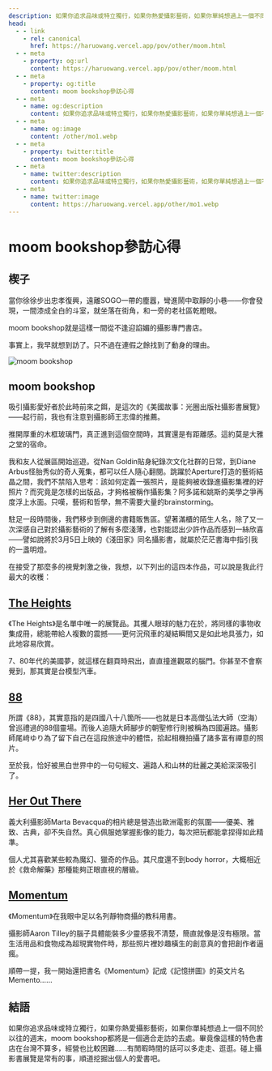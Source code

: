 ```yaml
---
description: 如果你追求品味或特立獨行，如果你熱愛攝影藝術，如果你單純想過上一個不同於以往的週末，moom bookshop都將是一個適合走訪的去處
head:
  - - link
    - rel: canonical
      href: https://haruowang.vercel.app/pov/other/moom.html
  - - meta
    - property: og:url
      content: https://haruowang.vercel.app/pov/other/moom.html
  - - meta
    - property: og:title
      content: moom bookshop參訪心得
  - - meta
    - name: og:description
      content: 如果你追求品味或特立獨行，如果你熱愛攝影藝術，如果你單純想過上一個不同於以往的週末，moom bookshop都將是一個適合走訪的去處
  - - meta
    - name: og:image
      content: /other/mo1.webp
  - - meta
    - property: twitter:title
      content: moom bookshop參訪心得
  - - meta
    - name: twitter:description
      content: 如果你追求品味或特立獨行，如果你熱愛攝影藝術，如果你單純想過上一個不同於以往的週末，moom bookshop都將是一個適合走訪的去處
  - - meta
    - name: twitter:image
      content: https://haruowang.vercel.app/other/mo1.webp
---
```


# moom bookshop參訪心得

<p><Badge type="info" text="🌳 Evergreen" /></P>

## 楔子

當你徐徐步出忠孝復興，遠離SOGO一帶的塵囂，彎進鬧中取靜的小巷——你會發現，一間漆成全白的斗室，就坐落在街角，和一旁的老社區乾瞪眼。

moom bookshop就是這樣一間從不逢迎諂媚的攝影專門書店。

事實上，我早就想到訪了。只不過在連假之餘找到了動身的理由。

![moom bookshop](/other/mo1.webp)

## moom bookshop

吸引攝影愛好者於此時前來之餌，是這次的《美國故事：光圈出版社攝影書展覽》——起行前，我也有注意到攝影師王志偉的推薦。

推開厚重的木框玻璃門，真正進到這個空間時，其實還是有距離感。這約莫是大雅之堂的宿命。

我和友人從展區開始巡遊。從Nan Goldin貼身紀錄次文化社群的日常，到Diane Arbus怪胎秀似的奇人蒐集，都可以任人隨心翻閱。跳躍於Aperture打造的藝術結晶之間，我們不禁陷入思考：該如何定義一張照片，是能夠被收錄進攝影集裡的好照片？而究竟是怎樣的出版品，才夠格被稱作攝影集？阿多諾和姚斯的美學之爭再度浮上水面。只嘆，藝術和哲學，無不需要大量的brainstorming。

駐足一段時間後，我們移步到側邊的書籍販售區。望著滿櫃的陌生人名，除了又一次深感自己對於攝影藝術的了解有多麼淺薄，也對能認出少許作品而感到一絲欣喜——譬如說將於3月5日上映的《淺田家》同名攝影書，就屬於茫茫書海中指引我的一盞明燈。

在接受了那麼多的視覺刺激之後，我想，以下列出的這四本作品，可以說是我此行最大的收穫：

## [The Heights](https://moom.cat/tw/item/the-heights/)

《The Heights》是名單中唯一的展覽品。其攫人眼球的魅力在於，將同樣的事物收集成冊，總能帶給人複數的震撼——更何況飛車的凝結瞬間又是如此地具張力，如此地容易欣賞。

7、80年代的美國夢，就這樣在翻頁時飛出，直直撞進觀眾的腦門。你甚至不會察覺到，那其實是台模型汽車。

## [88](https://moom.cat/tw/item/88)

所謂《88》，其實意指的是四國八十八箇所——也就是日本高僧弘法大師（空海）曾巡禮過的88個靈場。而後人追隨大師腳步的朝聖修行則被稱為四國遍路。攝影師尾﨑ゆり為了留下自己在這段旅途中的體悟，拾起相機拍攝了諸多富有禪意的照片。

至於我，恰好被黑白世界中的一句句經文、遍路人和山林的壯麗之美給深深吸引了。

## [Her Out There](https://moom.cat/tw/item/her-out-there)

義大利攝影師Marta Bevacqua的相片總是營造出歐洲電影的氛圍——優美、雅致、古典，卻不失自然。真心佩服她掌握影像的能力，每次把玩都能拿捏得如此精準。

個人尤其喜歡某些較為魔幻、獵奇的作品。其尺度還不到body horror，大概相近於《救命解藥》那種能夠正眼直視的層級。

## [Momentum](https://moom.cat/tw/item/momentum)

《Momentum》在我眼中足以名列靜物商攝的教科用書。

攝影師Aaron Tilley的腦子具體能裝多少靈感我不清楚，簡直就像是沒有極限。當生活用品和食物成為超現實物件時，那些照片裡妙趣橫生的創意真的會把創作者逼瘋。

順帶一提，我一開始還把書名《Momentum》記成《記憶拼圖》的英文片名Memento……

## 結語

如果你追求品味或特立獨行，如果你熱愛攝影藝術，如果你單純想過上一個不同於以往的週末，moom bookshop都將是一個適合走訪的去處。畢竟像這樣的特色書店在台灣不算多，經營也比較困難……有閒暇時間的話可以多走走、逛逛。碰上攝影書展覽是常有的事，順道挖掘出個人的愛書吧。